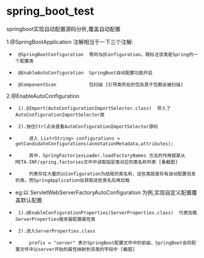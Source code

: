 # spring_boot_test
springboot实现自动配置源码分析,覆盖自动配置

 1.@SpringBootApplication 注解相当于一下三个注解:
 *      @SpringBootConfiguration  等同与@Configuration，既标注该类是Spring的一个配置类
 *      @EnableAutoConfiguration  SpringBoot自动配置功能开启
 *      @ComponentScan            包扫描 [引导类所在的包及其子包都会被扫描]
 
  2.@EnableAutoConfiguration
 *      1).@Import(AutoConfigurationImportSelector.class)  导入了AutoConfigurationImportSelector类
 *      2).按住Ctrl点击查看AutoConfigurationImportSelector源码
 *          进入 List<String> configurations = getCandidateConfigurations(annotationMetadata,attributes);
 *          其中，SpringFactoriesLoader.loadFactoryNames 方法的作用就是从META-INF/spring.factories文件中读取指定类对应的类名称列表 [看截图]
 *          列表存在大量的以Configuration为结尾的类名称，这些类就是存有自动配置信息的类，而SpringApplication在获取这些类名后再加载
 
 
 *  eg:以 ServletWebServerFactoryAutoConfiguration 为例,实现自定义配置覆盖默认配置
 *      1).@EnableConfigurationProperties(ServerProperties.class)  代表加载ServerProperties服务器配置属性类
 *      2).进入ServerProperties.class
 *          prefix = "server" 表示SpringBoot配置文件中的前缀，SpringBoot会将配置文件中以server开始的属性映射到该类的字段中 [截图]
 